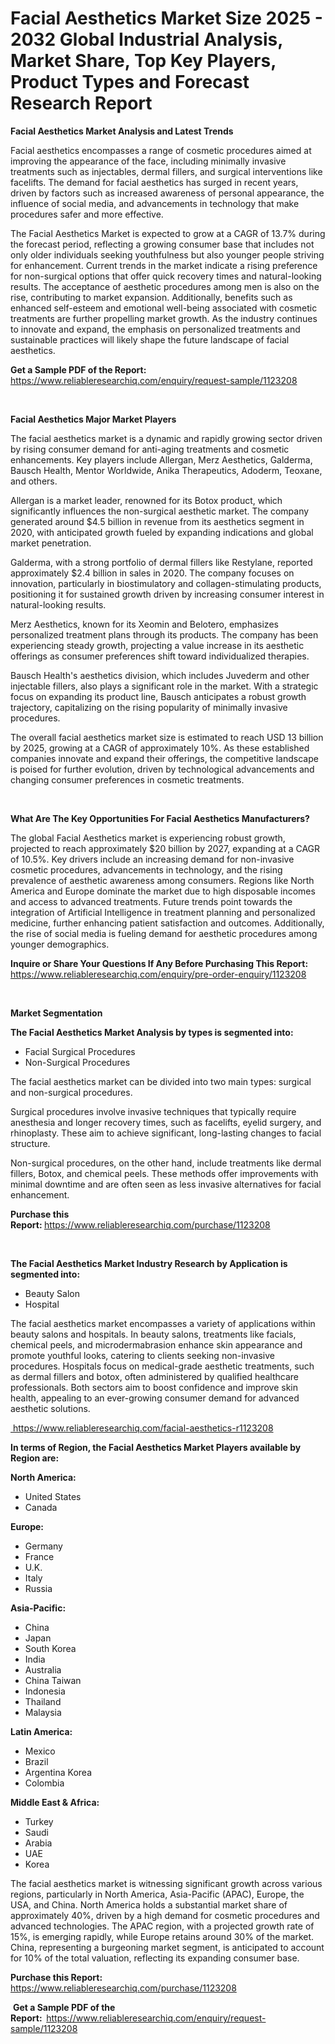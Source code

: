 <p><h1>Facial Aesthetics Market Size 2025 - 2032 Global Industrial Analysis, Market Share, Top Key Players, Product Types and Forecast Research Report</h1></p><p><strong>Facial Aesthetics Market Analysis and Latest Trends</strong></p>
<p><p>Facial aesthetics encompasses a range of cosmetic procedures aimed at improving the appearance of the face, including minimally invasive treatments such as injectables, dermal fillers, and surgical interventions like facelifts. The demand for facial aesthetics has surged in recent years, driven by factors such as increased awareness of personal appearance, the influence of social media, and advancements in technology that make procedures safer and more effective. </p><p>The Facial Aesthetics Market is expected to grow at a CAGR of 13.7% during the forecast period, reflecting a growing consumer base that includes not only older individuals seeking youthfulness but also younger people striving for enhancement. Current trends in the market indicate a rising preference for non-surgical options that offer quick recovery times and natural-looking results. The acceptance of aesthetic procedures among men is also on the rise, contributing to market expansion. Additionally, benefits such as enhanced self-esteem and emotional well-being associated with cosmetic treatments are further propelling market growth. As the industry continues to innovate and expand, the emphasis on personalized treatments and sustainable practices will likely shape the future landscape of facial aesthetics.</p></p>
<p><strong>Get a Sample PDF of the Report:&nbsp;</strong> <a href="https://www.reliableresearchiq.com/enquiry/request-sample/1123208?utm_campaign=2458&utm_medium=2&utm_source=Github&utm_content=ia&utm_term=12042025&utm_id=facial-aesthetics">https://www.reliableresearchiq.com/enquiry/request-sample/1123208</a></p>
<p>&nbsp;</p>
<p><strong>Facial Aesthetics Major Market Players</strong></p>
<p><p>The facial aesthetics market is a dynamic and rapidly growing sector driven by rising consumer demand for anti-aging treatments and cosmetic enhancements. Key players include Allergan, Merz Aesthetics, Galderma, Bausch Health, Mentor Worldwide, Anika Therapeutics, Adoderm, Teoxane, and others.</p><p>Allergan is a market leader, renowned for its Botox product, which significantly influences the non-surgical aesthetic market. The company generated around $4.5 billion in revenue from its aesthetics segment in 2020, with anticipated growth fueled by expanding indications and global market penetration.</p><p>Galderma, with a strong portfolio of dermal fillers like Restylane, reported approximately $2.4 billion in sales in 2020. The company focuses on innovation, particularly in biostimulatory and collagen-stimulating products, positioning it for sustained growth driven by increasing consumer interest in natural-looking results.</p><p>Merz Aesthetics, known for its Xeomin and Belotero, emphasizes personalized treatment plans through its products. The company has been experiencing steady growth, projecting a value increase in its aesthetic offerings as consumer preferences shift toward individualized therapies.</p><p>Bausch Health's aesthetics division, which includes Juvederm and other injectable fillers, also plays a significant role in the market. With a strategic focus on expanding its product line, Bausch anticipates a robust growth trajectory, capitalizing on the rising popularity of minimally invasive procedures.</p><p>The overall facial aesthetics market size is estimated to reach USD 13 billion by 2025, growing at a CAGR of approximately 10%. As these established companies innovate and expand their offerings, the competitive landscape is poised for further evolution, driven by technological advancements and changing consumer preferences in cosmetic treatments.</p></p>
<p>&nbsp;</p>
<p><strong>What Are The Key Opportunities For Facial Aesthetics Manufacturers?</strong></p>
<p><p>The global Facial Aesthetics market is experiencing robust growth, projected to reach approximately $20 billion by 2027, expanding at a CAGR of 10.5%. Key drivers include an increasing demand for non-invasive cosmetic procedures, advancements in technology, and the rising prevalence of aesthetic awareness among consumers. Regions like North America and Europe dominate the market due to high disposable incomes and access to advanced treatments. Future trends point towards the integration of Artificial Intelligence in treatment planning and personalized medicine, further enhancing patient satisfaction and outcomes. Additionally, the rise of social media is fueling demand for aesthetic procedures among younger demographics.</p></p>
<p><strong>Inquire or Share Your Questions If Any Before Purchasing This Report:</strong> <a href="https://www.reliableresearchiq.com/enquiry/pre-order-enquiry/1123208?utm_campaign=2458&utm_medium=2&utm_source=Github&utm_content=ia&utm_term=12042025&utm_id=facial-aesthetics">https://www.reliableresearchiq.com/enquiry/pre-order-enquiry/1123208</a></p>
<p>&nbsp;</p>
<p><strong>Market Segmentation</strong></p>
<p><strong>The Facial Aesthetics Market Analysis by types is segmented into:</strong></p>
<p><ul><li>Facial Surgical Procedures</li><li>Non-Surgical Procedures</li></ul></p>
<p><p>The facial aesthetics market can be divided into two main types: surgical and non-surgical procedures. </p><p>Surgical procedures involve invasive techniques that typically require anesthesia and longer recovery times, such as facelifts, eyelid surgery, and rhinoplasty. These aim to achieve significant, long-lasting changes to facial structure. </p><p>Non-surgical procedures, on the other hand, include treatments like dermal fillers, Botox, and chemical peels. These methods offer improvements with minimal downtime and are often seen as less invasive alternatives for facial enhancement.</p></p>
<p><strong>Purchase this Report:&nbsp;</strong><a href="https://www.reliableresearchiq.com/purchase/1123208?utm_campaign=2458&utm_medium=2&utm_source=Github&utm_content=ia&utm_term=12042025&utm_id=facial-aesthetics">https://www.reliableresearchiq.com/purchase/1123208</a></p>
<p>&nbsp;</p>
<p><strong>The Facial Aesthetics Market Industry Research by Application is segmented into:</strong></p>
<p><ul><li>Beauty Salon</li><li>Hospital</li></ul></p>
<p><p>The facial aesthetics market encompasses a variety of applications within beauty salons and hospitals. In beauty salons, treatments like facials, chemical peels, and microdermabrasion enhance skin appearance and promote youthful looks, catering to clients seeking non-invasive procedures. Hospitals focus on medical-grade aesthetic treatments, such as dermal fillers and botox, often administered by qualified healthcare professionals. Both sectors aim to boost confidence and improve skin health, appealing to an ever-growing consumer demand for advanced aesthetic solutions.</p></p>
<p><a href="https://www.reliableresearchiq.com/facial-aesthetics-r1123208?utm_campaign=2458&utm_medium=2&utm_source=Github&utm_content=ia&utm_term=12042025&utm_id=facial-aesthetics">&nbsp;https://www.reliableresearchiq.com/facial-aesthetics-r1123208</a></p>
<p><strong>In terms of Region, the Facial Aesthetics Market Players available by Region are:</strong></p>
<p>
    <p> <strong> North America: </strong>
        <ul>
            <li>United States</li>
            <li>Canada</li>
        </ul>
        </p> 
    <p> <strong> Europe: </strong>
        <ul>
            <li>Germany</li>
            <li>France</li>
            <li>U.K.</li>
            <li>Italy</li>
            <li>Russia</li>
        </ul>
        </p> 
    <p> <strong> Asia-Pacific: </strong>
        <ul>
            <li>China</li>
            <li>Japan</li>
            <li>South Korea</li>
            <li>India</li>
            <li>Australia</li>
            <li>China Taiwan</li>
            <li>Indonesia</li>
            <li>Thailand</li>
            <li>Malaysia</li>
        </ul>
        </p> 
    <p> <strong> Latin America: </strong>
        <ul>
            <li>Mexico</li>
            <li>Brazil</li>
            <li>Argentina Korea</li>
            <li>Colombia</li>
        </ul>
        </p> 
    <p> <strong> Middle East & Africa: </strong>
        <ul>
            <li>Turkey</li>
            <li>Saudi</li>
            <li>Arabia</li>
            <li>UAE</li>
            <li>Korea</li>
        </ul>
    </p>
    </p>
<p><p>The facial aesthetics market is witnessing significant growth across various regions, particularly in North America, Asia-Pacific (APAC), Europe, the USA, and China. North America holds a substantial market share of approximately 40%, driven by a high demand for cosmetic procedures and advanced technologies. The APAC region, with a projected growth rate of 15%, is emerging rapidly, while Europe retains around 30% of the market. China, representing a burgeoning market segment, is anticipated to account for 10% of the total valuation, reflecting its expanding consumer base.</p></p>
<p><strong>Purchase this Report: </strong><a href="https://www.reliableresearchiq.com/purchase/1123208?utm_campaign=2458&utm_medium=2&utm_source=Github&utm_content=ia&utm_term=12042025&utm_id=facial-aesthetics">https://www.reliableresearchiq.com/purchase/1123208</a></p>
<p>&nbsp;<strong>Get a Sample PDF of the Report:&nbsp;&nbsp;</strong><a href="https://www.reliableresearchiq.com/enquiry/request-sample/1123208?utm_campaign=2458&utm_medium=2&utm_source=Github&utm_content=ia&utm_term=12042025&utm_id=facial-aesthetics">https://www.reliableresearchiq.com/enquiry/request-sample/1123208</a></p>
<p><strong></strong></p>
<p><p></p><p></p><p></p></p>